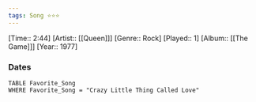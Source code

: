 ```yaml
---
tags: Song ⭐⭐⭐ 
---
```

[Time:: 2:44]
[Artist:: [[Queen]]]
[Genre:: Rock]
[Played:: 1]
[Album:: [[The Game]]]
[Year:: 1977]
### Dates
````dataview
TABLE Favorite_Song
WHERE Favorite_Song = "Crazy Little Thing Called Love"
````
